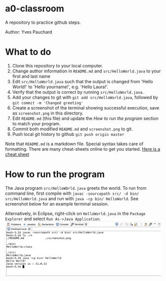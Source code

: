 # a0-classroom
A repository to practice github steps.

Author: Yves Pauchard

# What to do
1. Clone this repository to your local computer.
2. Change author information in `README.md` and `src/HelloWorld.java` to your first and last name
3. Edit `src/HelloWorld.java` such that the output is changed from 'Hello World!' to 'Hello yourname!', e.g. 'Hello Laura!'. 
4. Verify that the output is correct by running `src/HelloWorld.java`.
5. Add your changes to git with `git add src/HelloWorld.java`, followed by `git commit -m 'Changed greeting'`
6. Create a screenshot of the terminal showing successful execution, save as `screenshot.png` in this directory.
7. Edit `README.md` (this file) and update the _How to run the program_ section to match your program.
8. Commit both modified `README.md` and `screenshot.png` to git.
9. Push local git history to github `git push origin master`

Note that `README.md` is a markdown file. Special syntax takes care of formatting. There are many cheat-sheets online to get you started. [Here is a cheat sheet](https://github.com/adam-p/markdown-here/wiki/Markdown-Cheatsheet)

# How to run the program
The Java program `src/HelloWOrld.java` greets the world. To run from command line, first compile with `javac -sourcepath src/ -d bin/ src/HelloWorld.java` and run with `java -cp bin/ HelloWorld`. See screenshot below for an example terminal session.

Alternatively, in Eclipse, right-click on `HelloWorld.java` in the `Package Explorer` and select `Run As->Java Application`.
![Example screenshot](screenshot.png)
